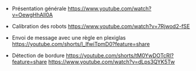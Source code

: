 * Présentation générale
https://www.youtube.com/watch?v=OewgHhAll0A

* Calibration des robots
https://www.youtube.com/watch?v=7Rjwod2-fSE

* Envoi de message avec une règle en plexiglas
https://youtube.com/shorts/I_IfwiTpmD0?feature=share

* Détection de bordure
https://youtube.com/shorts/tM0YwDOTcRI?feature=share
https://www.youtube.com/watch?v=dLps3QYK5Tw
